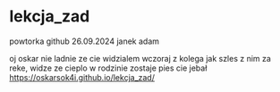# lekcja_zad
powtorka github
26.09.2024
janek adam


oj oskar nie ladnie ze cie widzialem wczoraj z kolega jak szles z nim za reke, widze ze cieplo w rodzinie zostaje
pies cie jebał
 https://oskarsok4i.github.io/lekcja_zad/
